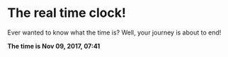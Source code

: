 # The real time clock!

Ever wanted to know what the time is? Well, your journey is about to end!

**The time is Nov 09, 2017, 07:41**